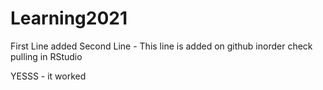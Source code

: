 # Learning2021
First Line added
Second Line - This line is added on github inorder check pulling in RStudio

YESSS - it worked
